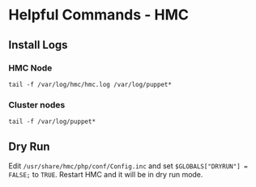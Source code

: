 <!--
  Licensed to the Apache Software Foundation (ASF) under one
  or more contributor license agreements.  See the NOTICE file
  distributed with this work for additional information
  regarding copyright ownership.  The ASF licenses this file
  to you under the Apache License, Version 2.0 (the
  "License"); you may not use this file except in compliance
  with the License.  You may obtain a copy of the License at

       http://www.apache.org/licenses/LICENSE-2.0

  Unless required by applicable law or agreed to in writing, software
  distributed under the License is distributed on an "AS IS" BASIS,
  WITHOUT WARRANTIES OR CONDITIONS OF ANY KIND, either express or implied.
  See the License for the specific language governing permissions and
  limitations under the License.
-->
# Helpful Commands - HMC

## Install Logs

### HMC Node

	tail -f /var/log/hmc/hmc.log /var/log/puppet*

### Cluster nodes
	
	tail -f /var/log/puppet*

## Dry Run

Edit `/usr/share/hmc/php/conf/Config.inc` and set `$GLOBALS["DRYRUN"] = FALSE;` to `TRUE`.  Restart HMC and it will be in dry run mode.
